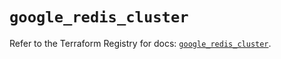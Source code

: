 # `google_redis_cluster`

Refer to the Terraform Registry for docs: [`google_redis_cluster`](https://registry.terraform.io/providers/hashicorp/google-beta/6.50.0/docs/resources/google_redis_cluster).
